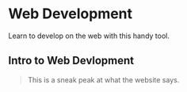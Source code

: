 # Web Development

Learn to develop on the web with this handy tool.

## Intro to Web Devlopment

> This is a sneak peak at what the website says.

